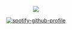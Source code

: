 <div align="center">
  <p>
    <img src="https://media1.tenor.com/m/HMR0CBLq6RUAAAAd/byler-one-wheat-mark.gif" />
  </p>

 [![spotify-github-profile](https://spotify-github-profile.kittinanx.com/api/view?uid=yu4rxhsd58lib5xahhoytict6&cover_image=true&theme=natemoo-re&show_offline=false&background_color=121212&interchange=true&bar_color=ba1212&bar_color_cover=false)](https://github.com/kittinan/spotify-github-profile)
  </a>
</div>
